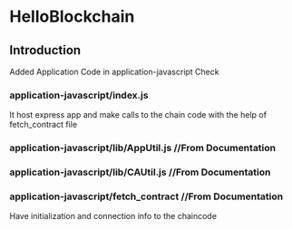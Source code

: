 # HelloBlockchain

## Introduction

Added Application Code in application-javascript
Check

### application-javascript/index.js

It host express app and make calls to the chain code with the help of fetch_contract file

### application-javascript/lib/AppUtil.js //From Documentation

### application-javascript/lib/CAUtil.js //From Documentation

### application-javascript/fetch_contract //From Documentation

Have initialization and connection info to the chaincode
